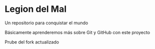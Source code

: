 # Legion del Mal
Un repositorio para conquistar el mundo

Básicamente aprenderemos más sobre Git y GitHub con este proyecto

Prube del fork actualizado
